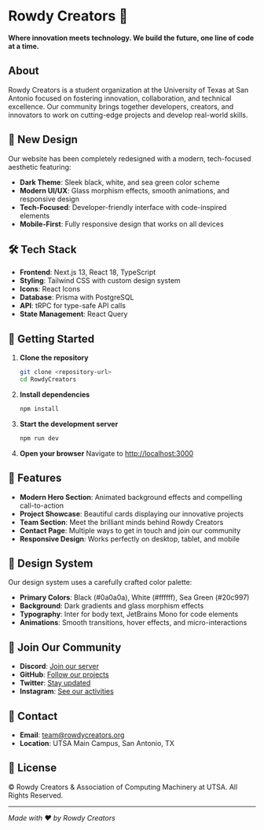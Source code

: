 # Rowdy Creators 🚀

**Where innovation meets technology. We build the future, one line of code at a time.**

## About

Rowdy Creators is a student organization at the University of Texas at San Antonio focused on fostering innovation, collaboration, and technical excellence. Our community brings together developers, creators, and innovators to work on cutting-edge projects and develop real-world skills.

## 🎨 New Design

Our website has been completely redesigned with a modern, tech-focused aesthetic featuring:
- **Dark Theme**: Sleek black, white, and sea green color scheme
- **Modern UI/UX**: Glass morphism effects, smooth animations, and responsive design
- **Tech-Focused**: Developer-friendly interface with code-inspired elements
- **Mobile-First**: Fully responsive design that works on all devices

## 🛠️ Tech Stack

- **Frontend**: Next.js 13, React 18, TypeScript
- **Styling**: Tailwind CSS with custom design system
- **Icons**: React Icons
- **Database**: Prisma with PostgreSQL
- **API**: tRPC for type-safe API calls
- **State Management**: React Query

## 🚀 Getting Started

1. **Clone the repository**
   ```bash
   git clone <repository-url>
   cd RowdyCreators
   ```

2. **Install dependencies**
   ```bash
   npm install
   ```

3. **Start the development server**
   ```bash
   npm run dev
   ```

4. **Open your browser**
   Navigate to [http://localhost:3000](http://localhost:3000)

## 🎯 Features

- **Modern Hero Section**: Animated background effects and compelling call-to-action
- **Project Showcase**: Beautiful cards displaying our innovative projects
- **Team Section**: Meet the brilliant minds behind Rowdy Creators
- **Contact Page**: Multiple ways to get in touch and join our community
- **Responsive Design**: Works perfectly on desktop, tablet, and mobile

## 🎨 Design System

Our design system uses a carefully crafted color palette:

- **Primary Colors**: Black (#0a0a0a), White (#ffffff), Sea Green (#20c997)
- **Background**: Dark gradients and glass morphism effects
- **Typography**: Inter for body text, JetBrains Mono for code elements
- **Animations**: Smooth transitions, hover effects, and micro-interactions

## 🤝 Join Our Community

- **Discord**: [Join our server](https://discord.gg/3mWaepQgQj)
- **GitHub**: [Follow our projects](https://github.com/rowdycreators)
- **Twitter**: [Stay updated](https://twitter.com/rowdycreators)
- **Instagram**: [See our activities](https://www.instagram.com/rowdycreators/)

## 📧 Contact

- **Email**: team@rowdycreators.org
- **Location**: UTSA Main Campus, San Antonio, TX

## 📄 License

© Rowdy Creators & Association of Computing Machinery at UTSA. All Rights Reserved.

---

*Made with ❤️ by Rowdy Creators*
